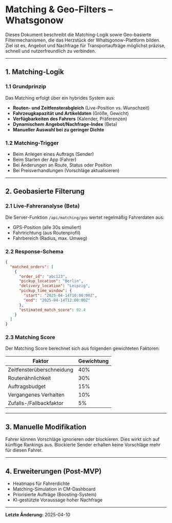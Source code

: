 
# Matching & Geo-Filters – Whatsgonow

Dieses Dokument beschreibt die Matching-Logik sowie Geo-basierte Filtermechanismen, die das Herzstück der Whatsgonow-Plattform bilden. Ziel ist es, Angebot und Nachfrage für Transportaufträge möglichst präzise, schnell und nutzerfreundlich zu verbinden.

---

## 1. Matching-Logik

### 1.1 Grundprinzip
Das Matching erfolgt über ein hybrides System aus:

- **Routen- und Zeitfensterabgleich** (Live-Position vs. Wunschzeit)
- **Fahrzeugkapazität und Artikeldaten** (Größe, Gewicht)
- **Verfügbarkeiten des Fahrers** (Kalender, Präferenzen)
- **Dynamischem Angebot/Nachfrage-Index** (Beta)
- **Manueller Auswahl bei zu geringer Dichte**

### 1.2 Matching-Trigger
- Beim Anlegen eines Auftrags (Sender)
- Beim Starten der App (Fahrer)
- Bei Änderungen an Route, Status oder Position
- Bei Preisverhandlungen (Vorschläge aktualisieren)

---

## 2. Geobasierte Filterung

### 2.1 Live-Fahreranalyse (Beta)
Die Server-Funktion `/api/matching/geo` wertet regelmäßig Fahrerdaten aus:

- GPS-Position (alle 30s simuliert)
- Fahrtrichtung (aus Routenprofil)
- Fahrbereich (Radius, max. Umweg)

### 2.2 Response-Schema
```json
{
  "matched_orders": [
    {
      "order_id": "abc123",
      "pickup_location": "Berlin",
      "delivery_location": "Leipzig",
      "pickup_time_window": {
        "start": "2025-04-14T10:00:00Z",
        "end": "2025-04-14T12:00:00Z"
      },
      "estimated_match_score": 92.4
    }
  ]
}
```

### 2.3 Matching Score
Der Matching Score berechnet sich aus folgenden gewichteten Faktoren:

| Faktor                  | Gewichtung |
|-------------------------|------------|
| Zeitfensterüberschneidung | 40%       |
| Routenähnlichkeit        | 30%        |
| Auftragsbudget           | 15%        |
| Vergangenes Verhalten    | 10%        |
| Zufalls-/Fallbackfaktor  | 5%         |

---

## 3. Manuelle Modifikation

Fahrer können Vorschläge ignorieren oder blockieren. Dies wirkt sich auf künftige Rankings aus. Blockierte Sender erhalten keine Vorschläge mehr für diesen Fahrer.

---

## 4. Erweiterungen (Post-MVP)

- Heatmaps für Fahrerdichte
- Matching-Simulation in CM-Dashboard
- Priorisierte Aufträge (Boosting-System)
- KI-gestützte Voraussage hoher Nachfrage

---

**Letzte Änderung:** 2025-04-10

